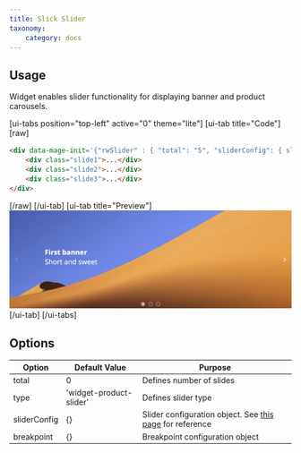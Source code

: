 ```yaml
---
title: Slick Slider
taxonomy:
    category: docs
---
```


## Usage

Widget enables slider functionality for displaying banner and product carousels.

[ui-tabs position="top-left" active="0" theme="lite"]
[ui-tab title="Code"]
[raw]
```html
<div data-mage-init='{"rwSlider" : { "total": "5", "sliderConfig": { sliderConfigObj }, "breakpoints": { breakpointConfigObj } }}'>
    <div class="slide1">...</div>
    <div class="slide2">...</div>
    <div class="slide3">...</div>
</div>

```
[/raw]
[/ui-tab]
[ui-tab title="Preview"]
![Slider](slider.png)
[/ui-tab]
[/ui-tabs]


## Options
| Option | Default Value | Purpose |
| --- | --- | --- |
| total | 0 | Defines number of slides |
| type | 'widget-product-slider' | Defines slider type |
| sliderConfig | {} | Slider configuration object. See [this page](https://kenwheeler.github.io/slick/) for reference |
| breakpoint | {} | Breakpoint configuration object |